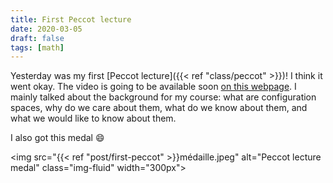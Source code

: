 ```yaml
---
title: First Peccot lecture
date: 2020-03-05
draft: false
tags: [math]
---
```


Yesterday was my first [Peccot lecture]({{< ref "class/peccot" >}})!
I think it went okay.
The video is going to be available soon [on this webpage](https://www.college-de-france.fr/site/cours-peccot/guestlecturer-2020-03-04-11h00.htm).
I mainly talked about the background for my course: what are configuration spaces, why do we care about them, what do we know about them, and what we would like to know about them.

<!--more-->
I also got this medal :smile:

<img src="{{< ref "post/first-peccot" >}}médaille.jpeg" alt="Peccot lecture medal" class="img-fluid" width="300px">

